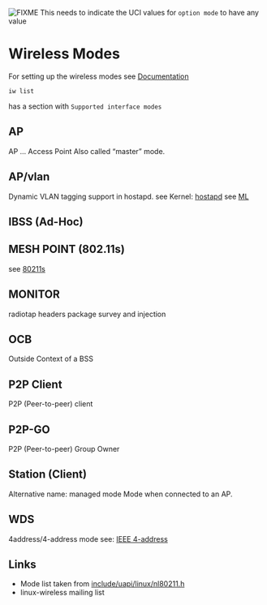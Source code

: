 ![FIXME](/lib/images/smileys/fixme.svg) This needs to indicate the UCI values for `option mode` to have any value

# Wireless Modes

For setting up the wireless modes see [Documentation](/docs/start "docs:start")

```
iw list
```

has a section with `Supported interface modes`

## AP

AP ... Access Point Also called “master” mode.

## AP/vlan

Dynamic VLAN tagging support in hostapd. see Kernel: [hostapd](https://wireless.wiki.kernel.org/en/users/documentation/hostapd#dynamic_vlan_tagging "https://wireless.wiki.kernel.org/en/users/documentation/hostapd#dynamic_vlan_tagging") see [ML](http://comments.gmane.org/gmane.linux.kernel.wireless.general/58064 "http://comments.gmane.org/gmane.linux.kernel.wireless.general/58064")

## IBSS (Ad-Hoc)

## MESH POINT (802.11s)

see [80211s](/docs/guide-user/network/wifi/mesh/80211s "docs:guide-user:network:wifi:mesh:80211s")

## MONITOR

radiotap headers package survey and injection

## OCB

Outside Context of a BSS

## P2P Client

P2P (Peer-to-peer) client

## P2P-GO

P2P (Peer-to-peer) Group Owner

## Station (Client)

Alternative name: managed mode Mode when connected to an AP.

## WDS

4address/4-address mode see: [IEEE 4-address](http://www.ieee802.org/1/files/public/802_architecture_group/802-11/4-address-format.doc "http://www.ieee802.org/1/files/public/802_architecture_group/802-11/4-address-format.doc")

## Links

- Mode list taken from [include/uapi/linux/nl80211.h](http://git.kernel.org/cgit/linux/kernel/git/torvalds/linux.git/tree/include/uapi/linux/nl80211.h "http://git.kernel.org/cgit/linux/kernel/git/torvalds/linux.git/tree/include/uapi/linux/nl80211.h")
- linux-wireless mailing list
